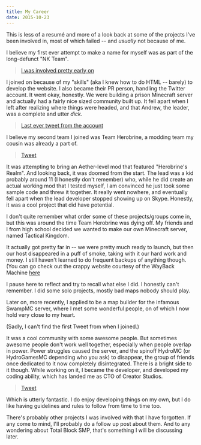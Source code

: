 ```yaml
---
title: My Career
date: 2015-10-23
---
```


This is less of a resumé and more of a look back at some of the projects
I've been involved in, most of which failed -- and *usually* not
because of me.

I believe my first ever attempt to make a name for myself was as part of
the long-defunct "NK Team".

> [I was involved pretty early on](https://twitter.com/TheNkTeam/status/201040884190543872)


I joined on because of my "skills" (aka I knew how to do
HTML -- barely) to develop the website. I also became their PR person,
handling the Twitter account. It went okay, honestly. We were building a
prison Minecraft server and actually had a fairly nice sized community
built up. It fell apart when I left after realizing where things were
headed, and that Andrew, the leader, was a complete and utter *dick*.

> [Last ever tweet from the account](https://twitter.com/TheNkTeam/status/217286027591688194)

I believe my second team I joined was Team Herobrine, a modding team my
cousin was already a part of.

> [Tweet](https://twitter.com/TeamHerobrine/status/249592769541193728)

It was attempting to bring an Aether-level mod that featured
"Herobrine's Realm". And looking back, it was doomed from the start. The
lead was a kid probably around 11 (I honestly don't remember) who, while
he did create an actual working mod that I tested myself, I am convinced
he just took some sample code and threw it together. It really went
nowhere, and eventually fell apart when the lead developer stopped
showing up on Skype. Honestly, it was a cool project that did have
potential.

I don't quite remember what order some of these projects/groups come in,
but this was around the time Team Herobrine was dying off. My friends
and I from high school decided we wanted to make our own Minecraft
server, named Tactical Kingdom.

> [](https://twitter.com/TKingdoms/status/298607656774561792)

It actually got pretty far in -- we were pretty much ready to launch,
but then our host disappeared in a puff of smoke, taking with it our
hard work and money. I still haven't learned to do frequent backups of
anything though. (You can go check out the crappy website courtesy of
the WayBack Machine [here](https://web.archive.org/web/20130512015002/http://tacticalkingdoms.clanteam.com/)

I pause here to reflect and try to recall what else I did. I honestly
can't remember. I did some solo projects, mostly bad maps nobody should
play.

Later on, more recently, I applied to be a map builder for the infamous
SwampMC server, where I met some wonderful people, on of which I now
hold very close to my heart.

(Sadly, I can't find the first Tweet from when I joined.)

It was a cool community with some awesome people. But sometimes awesome
people don't work well together, especially when people overlap in
power. Power struggles caused the server, and the spinoff HydroMC (or
HydroGamesMC depending who you ask) to disappear, the group of friends
once dedicated to it now completely disintegrated. There is a bright
side to it though. While working on it, I became the developer, and
developed my coding ability, which has landed me as CTO of Creator
Studios.

> [Tweet](https://twitter.com/CreatorStudios_/status/656958850176786432)

Which is utterly fantastic. I do enjoy developing things on my own, but
I do like having guidelines and rules to follow from time to time too.

There's probably other projects I was involved with that I have
forgotten. If any come to mind, I'll probably do a follow up post about
them. And to any wondering about Total Block SMP, that's something I
will be discussing later.
